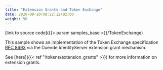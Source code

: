 ```yaml
---
title: "Extension Grants and Token Exchange"
date: 2020-09-10T08:22:12+02:00
weight: 50
---
```


[link to source code]({{< param samples_base >}}/TokenExchange)

This sample shows an implementation of the Token Exchange specification [RFC 8693](https://tools.ietf.org/html/rfc8693) via the Duende IdentityServer extension grant mechanism.

See [here]({{< ref "/tokens/extension_grants" >}}) for more information on extension grants.